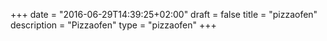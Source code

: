 +++
date = "2016-06-29T14:39:25+02:00"
draft = false
title = "pizzaofen"
description = "Pizzaofen"
type = "pizzaofen"
+++


